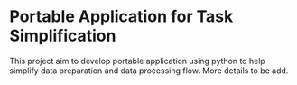 # Portable Application for Task Simplification

This project aim to develop portable application using python to help simplify data preparation and data processing flow. More details to be add. 